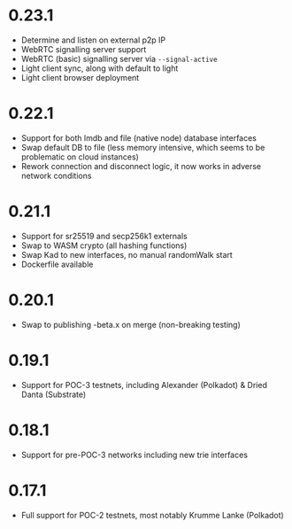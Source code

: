 # 0.23.1

- Determine and listen on external p2p IP
- WebRTC signalling server support
- WebRTC (basic) signalling server via `--signal-active`
- Light client sync, along with default to light
- Light client browser deployment

# 0.22.1

- Support for both lmdb and file (native node) database interfaces
- Swap default DB to file (less memory intensive, which seems to be problematic on cloud instances)
- Rework connection and disconnect logic, it now works in adverse network conditions

# 0.21.1

- Support for sr25519 and secp256k1 externals
- Swap to WASM crypto (all hashing functions)
- Swap Kad to new interfaces, no manual randomWalk start
- Dockerfile available

# 0.20.1

- Swap to publishing -beta.x on merge (non-breaking testing)

# 0.19.1

- Support for POC-3 testnets, including Alexander (Polkadot) & Dried Danta (Substrate)

# 0.18.1

- Support for pre-POC-3 networks including new trie interfaces

# 0.17.1

- Full support for POC-2 testnets, most notably Krumme Lanke (Polkadot)
